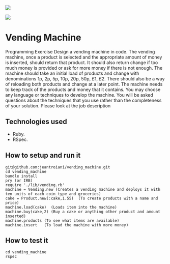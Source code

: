 <a href="https://codeclimate.com/github/jeantroiani/vending_machine"><img src="https://codeclimate.com/github/jeantroiani/vending_machine/badges/gpa.svg" /></a>

<a href="https://codeclimate.com/github/jeantroiani/vending_machine"><img src="https://codeclimate.com/github/jeantroiani/vending_machine/badges/coverage.svg" /></a>


Vending Machine
===========

Programming Exercise
Design a vending machine in code. The vending machine, once a product is selected and the appropriate amount of money is inserted, should return that product. It should also return change if too much money is provided or ask for more money if there is not enough. The machine should take an initial load of products and change with denominations 1p, 2p, 5p, 10p, 20p, 50p, £1, £2. There should also be a way of reloading both products and change at a later point. The machine needs to keep track of the products and money that it contains.
You may choose any language or techniques to develop the machine. You will be asked questions about the techniques that you use rather than the completeness of your solution. Please look at the job description 


Technologies used
------------------

- Ruby.
- RSpec.


How to setup and run it
-----------------------

    git@github.com:jeantroiani/vending_machine.git
    cd vending_machine
    bundle install
    pry (or IRB)
    require './lib/vending.rb'
    machine = Vending.new (Creates a vending machine and deploys it with ten units of each coin type and groceries)
    cake = Product.new(:cake,1.55)  (To create products with a name and price)
    machine.load(cake)  (Loads item into the machine)
    machine.buy(cake,2) (Buy a cake or anything other product and amount inserted)
    machine.products (To see what items are available)
    machine.insert   (To load the machine with more money)
    
How to test it
----------------

    cd vending_machine
    rspec

